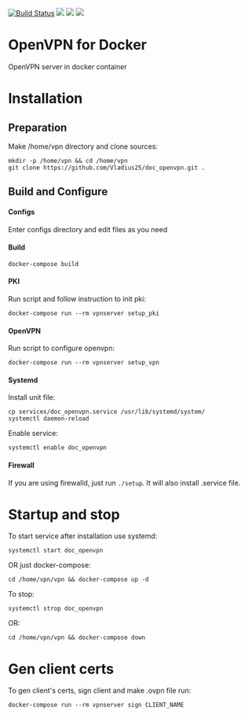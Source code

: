 [![Build Status](https://travis-ci.com/Vladius25/doc_openvpn.svg?branch=master)](https://travis-ci.com/Vladius25/doc_openvpn)
[![](https://images.microbadger.com/badges/image/vladius25/doc_openvpn.svg)](https://microbadger.com/images/vladius25/doc_openvpn "Get your own image badge on microbadger.com")
![](https://img.shields.io/docker/pulls/vladius25/doc_openvpn.svg)
![](https://img.shields.io/docker/automated/vladius25/doc_openvpn.svg?colorB=brightgreen)

# OpenVPN for Docker
OpenVPN server in docker container

# Installation

## Preparation
Make /home/vpn directory and clone sources:

```
mkdir -p /home/vpn && cd /home/vpn
git clone https://github.com/Vladius25/doc_openvpn.git .
```
## Build and Configure
#### Configs
Enter configs directory and edit files as you need

#### Build
```
docker-compose build
```

#### PKI
Run script and follow instruction to init pki:
```
docker-compose run --rm vpnserver setup_pki
```

#### OpenVPN
Run script to configure openvpn:
```
docker-compose run --rm vpnserver setup_vpn
```

#### Systemd
Install unit file:
```
cp services/doc_openvpn.service /usr/lib/systemd/system/
systemctl daemon-reload
```
Enable service:
```
systemctl enable doc_openvpn
```

#### Firewall
If you are using firewalld, just run `./setup`. It will also install .service file.

# Startup and stop
To start service after installation use systemd:
```
systemctl start doc_openvpn
```
OR just docker-compose:

```
cd /home/vpn/vpn && docker-compose up -d
```

To stop:
```
systemctl strop doc_openvpn
```
OR:

```
cd /home/vpn/vpn && docker-compose down
```

# Gen client certs
To gen client's certs, sign client and make .ovpn file run:
```
docker-compose run --rm vpnserver sign CLIENT_NAME
```
